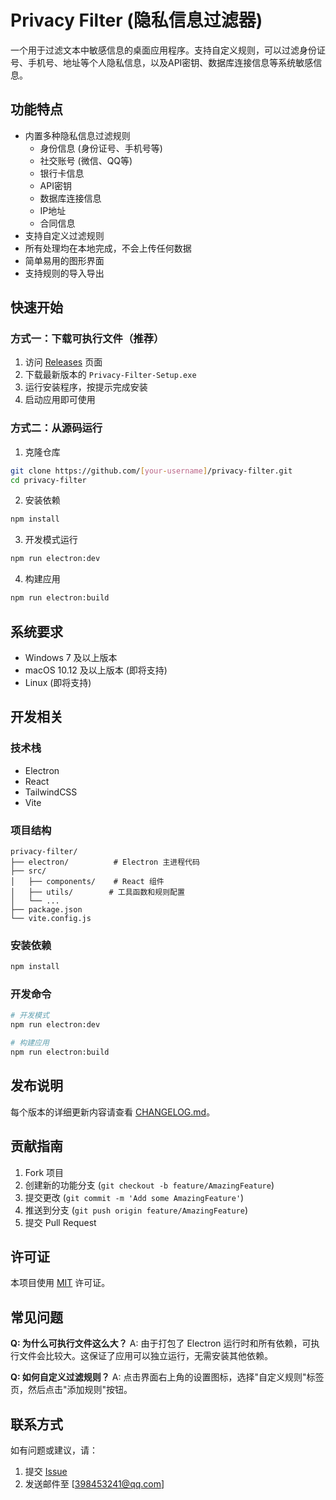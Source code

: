 # Privacy Filter (隐私信息过滤器)

一个用于过滤文本中敏感信息的桌面应用程序。支持自定义规则，可以过滤身份证号、手机号、地址等个人隐私信息，以及API密钥、数据库连接信息等系统敏感信息。

## 功能特点

- 内置多种隐私信息过滤规则
  - 身份信息 (身份证号、手机号等)
  - 社交账号 (微信、QQ等)
  - 银行卡信息
  - API密钥
  - 数据库连接信息
  - IP地址
  - 合同信息
- 支持自定义过滤规则
- 所有处理均在本地完成，不会上传任何数据
- 简单易用的图形界面
- 支持规则的导入导出

## 快速开始

### 方式一：下载可执行文件（推荐）

1. 访问 [Releases](https://github.com/[your-username]/privacy-filter/releases) 页面
2. 下载最新版本的 `Privacy-Filter-Setup.exe`
3. 运行安装程序，按提示完成安装
4. 启动应用即可使用

### 方式二：从源码运行

1. 克隆仓库
```bash
git clone https://github.com/[your-username]/privacy-filter.git
cd privacy-filter
```

2. 安装依赖
```bash
npm install
```

3. 开发模式运行
```bash
npm run electron:dev
```

4. 构建应用
```bash
npm run electron:build
```

## 系统要求

- Windows 7 及以上版本
- macOS 10.12 及以上版本 (即将支持)
- Linux (即将支持)

## 开发相关

### 技术栈
- Electron
- React
- TailwindCSS
- Vite

### 项目结构
```
privacy-filter/
├── electron/          # Electron 主进程代码
├── src/
│   ├── components/    # React 组件
│   ├── utils/        # 工具函数和规则配置
│   └── ...
├── package.json
└── vite.config.js
```

### 安装依赖
```bash
npm install
```

### 开发命令
```bash
# 开发模式
npm run electron:dev

# 构建应用
npm run electron:build
```

## 发布说明

每个版本的详细更新内容请查看 [CHANGELOG.md](./CHANGELOG.md)。

## 贡献指南

1. Fork 项目
2. 创建新的功能分支 (`git checkout -b feature/AmazingFeature`)
3. 提交更改 (`git commit -m 'Add some AmazingFeature'`)
4. 推送到分支 (`git push origin feature/AmazingFeature`)
5. 提交 Pull Request

## 许可证

本项目使用 [MIT](LICENSE) 许可证。

## 常见问题

**Q: 为什么可执行文件这么大？**
A: 由于打包了 Electron 运行时和所有依赖，可执行文件会比较大。这保证了应用可以独立运行，无需安装其他依赖。

**Q: 如何自定义过滤规则？**
A: 点击界面右上角的设置图标，选择"自定义规则"标签页，然后点击"添加规则"按钮。

## 联系方式

如有问题或建议，请：
1. 提交 [Issue](https://github.com/[your-username]/privacy-filter/issues)
2. 发送邮件至 [398453241@qq.com]